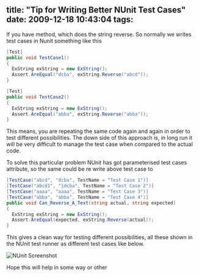 title: "Tip for Writing Better NUnit Test Cases"
date: 2009-12-18 10:43:04
tags:
---

If you have method, which does the string reverse. So normally we writes test cases in Nunit something like this

```cs
[Test]
public void TestCase1()
{
  ExString exString = new ExString();
  Assert.AreEqual("dcba", exString.Reverse("abcd"));
}

[Test]
public void TestCase2()
{
  ExString exString = new ExString();
  Assert.AreEqual("abba", exString.Reverse("abba"));
}
```

This means, you are repeating the same code again and again in order to test different possibilities. The down side of this approach is, in long run it will be very difficult to manage the test case when compared to the actual code.

To solve this particular problem NUnit has got parameterised test cases attribute, so the same could be re write above test case to

```cs
[TestCase("abcd", "dcba", TestName = "Test Case 1")]
[TestCase("abcd1", "1dcba", TestName = "Test Case 2")]
[TestCase("aaaa", "aaaa", TestName = "Test Case 3")]
[TestCase("abba", "abba", TestName = "Test Case 4")]
public void Can_Reverse_A_Text(string actual, string expected)
{
  ExString exString = new ExString();
  Assert.AreEqual(expected, exString.Reverse(actual));
}
```

This gives a clean way for testing different possibilities, all these shown in the NUnit test runner as different test cases like below.

![NUnit Screenshot](http://rajeesh.cdn.rhyble.com/images/2009/12/image-thumb.png)

Hope this will help in some way or other
